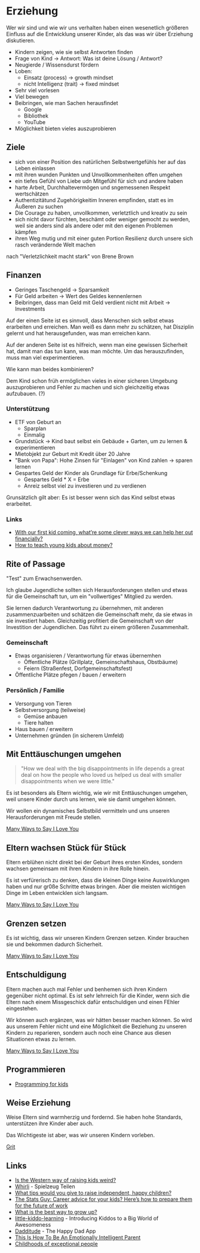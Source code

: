 # Erziehung

Wer wir sind und wie wir uns verhalten haben einen wesenetlich größeren Einfluss auf die Entwicklung unserer Kinder, als das was wir über Erziehung diskutieren.

- Kindern zeigen, wie sie selbst Antworten finden
- Frage von Kind -> Antwort: Was ist deine Lösung / Antwort?
- Neugierde / Wissensdurst fördern
- Loben:
    + Einsatz (process) -> growth mindset 
    + nicht Intelligenz (trait) -> fixed mindset 
- Sehr viel vorlesen
- Viel bewegen
- Beibringen, wie man Sachen herausfindet
    + Google
    + Bibliothek
    + YouTube
- Möglichkeit bieten vieles auszuprobieren

## Ziele

- sich von einer Position des natürlichen Selbstwertgefühls her auf das Leben einlassen
- mit ihren wunden Punkten und Unvollkommenheiten offen umgehen
- ein tiefes Gefühl von Liebe udn Mitgefühl für sich und andere haben
- harte Arbeit, Durchhaltevermögen und sngemessenen Respekt wertschätzen
- Authentizitätund Zugehörigkeitim Inneren empfinden, statt es im Äußeren zu suchen
- Die Courage zu haben, unvollkommen, verletztlich und kreativ zu sein
- sich nicht davor fürchten, beschämt oder weniger gemocht zu werden, weil sie anders sind als andere oder mit den eigenen Problemen kämpfen
- ihren Weg mutig und mit einer guten Portion Resilienz durch unsere sich rasch verändernde Welt machen

nach "Verletzlichkeit macht stark" von Brene Brown

## Finanzen

- Geringes Taschengeld -> Sparsamkeit
- Für Geld arbeiten -> Wert des Geldes kennenlernen
- Beibringen, dass man Geld mit Geld verdient nicht mit Arbeit -> Investments

Auf der einen Seite ist es sinnvoll, dass Menschen sich selbst etwas erarbeiten und erreichen. Man weiß es dann mehr zu schätzen, hat Disziplin gelernt und hat herausgefunden, was man erreichen kann. 

Auf der anderen Seite ist es hilfreich, wenn man eine gewissen Sicherheit hat, damit man das tun kann, was man möchte. Um das herauszufinden, muss man viel experimentieren.

Wie kann man beides kombinieren?

Dem Kind schon früh ermöglichen vieles in einer sicheren Umgebung auszuprobieren und Fehler zu machen und sich gleichzeitig etwas aufzubauen. (?)

### Unterstützung

- ETF von Geburt an
    + Sparplan
    + Einmalig
- Grundstück -> Kind baut selbst ein Gebäude + Garten, um zu lernen & experimentieren
- Mietobjekt zur Geburt mit Kredit über 20 Jahre
- "Bank von Papa": Hohe Zinsen für "Einlagen" von Kind zahlen -> sparen lernen
- Gespartes Geld der Kinder als Grundlage für Erbe/Schenkung
    + Gespartes Geld * X = Erbe
    + Anreiz selbst viel zu investieren und zu verdienen

Grunsätzlich gilt aber: Es ist besser wenn sich das Kind selbst etwas erarbeitet. 

### Links

- [With our first kid coming, what’re some clever ways we can help her out financially?](https://twitter.com/nateliason/status/1404441187143110660)
- [How to teach young kids about money?](https://news.ycombinator.com/item?id=28774683)

## Rite of Passage

"Test" zum Erwachsenwerden.

Ich glaube Jugendliche sollten sich Herausforderungen stellen und etwas für die Gemeinschaft tun, um ein "vollwertiges" Mitglied zu werden.

Sie lernen dadurch Verantwortung zu übernehmen, mit anderen zusammenzuarbeiten und schätzen die Gemeinschaft mehr, da sie etwas in sie investiert haben. Gleichzeitig profitiert die Gemeinschaft von der Investition der Jugendlichen. Das führt zu einem größeren Zusammenhalt.

### Gemeinschaft

- Etwas organisieren / Verantwortung für etwas übernemhen
    + Öffentliche Plätze (Grillplatz, Gemeinschaftshaus, Obstbäume)
    + Feiern (Straßenfest, Dorfgemeinschaftsfest)
- Öffentliche Plätze pfegen / bauen / erweitern

### Persönlich / Familie

- Versorgung von Tieren
- Selbstversorgung (teilweise)
    + Gemüse anbauen
    + Tiere halten
- Haus bauen / erweitern
- Unternehmen gründen (in sicherem Umfeld)

## Mit Enttäuschungen umgehen

> "How we deal with the big disappointments in life depends a great deal on how the people who loved us helped us deal with smaller disappointments when we were little."

Es ist besonders als Eltern wichtig, wie wir mit Enttäuschungen umgehen, weil unsere Kinder durch uns lernen, wie sie damit umgehen können.

Wir wollen ein dynamisches Selbstbild vermitteln und uns unseren Herausforderungen mit Freude stellen.

[Many Ways to Say I Love You](https://www.goodreads.com/book/show/376136.Many_Ways_to_Say_I_Love_You)

## Eltern wachsen Stück für Stück

Eltern erblühen nicht direkt bei der Geburt ihres ersten Kindes, sondern wachsen gemeinsam mit ihren Kindern in ihre Rolle hinein.

Es ist verfürerisch zu denken, dass die kleinen Dinge keine Auswirklungen haben und nur gr0ße Schritte etwas bringen. Aber die meisten wichtigen Dinge im Leben entwicklen sich langsam.

[Many Ways to Say I Love You](https://www.goodreads.com/book/show/376136.Many_Ways_to_Say_I_Love_You)

## Grenzen setzen

Es ist wichtig, dass wir unseren Kindern Grenzen setzen. Kinder brauchen sie und bekommen dadurch Sicherheit.

[Many Ways to Say I Love You](https://www.goodreads.com/book/show/376136.Many_Ways_to_Say_I_Love_You)

## Entschuldigung

Eltern machen auch mal Fehler und benhemen sich ihren Kindern gegenüber nicht optimal. Es ist sehr lehrreich für die Kinder, wenn sich die Eltern nach einem Missgeschick dafür entschuldigen und einen FEhler eingestehen.

Wir können auch ergänzen, was wir hätten besser machen können. So wird aus unserem Fehler nicht und eine Möglichkeit die Beziehung zu unseren Kindern zu reparieren, sondern auch noch eine Chance aus diesen Situationen etwas zu lernen.

[Many Ways to Say I Love You](https://www.goodreads.com/book/show/376136.Many_Ways_to_Say_I_Love_You)

## Programmieren

- [Programming for kids](https://github.com/jackdoe/programming-for-kids)

## Weise Erziehung

Weise Eltern sind warmherzig und fordernd. Sie haben hohe Standards, unterstützen ihre Kinder aber auch.

Das Wichtigeste ist aber, was wir unseren Kindern vorleben.

[Grit](https://www.goodreads.com/book/show/27213329-grit)

## Links

- [Is the Western way of raising kids weird?](https://www.bbc.com/future/article/20210222-the-unusual-ways-western-parents-raise-children)
- [Whirli](https://whirli.com/) - Spielzeug Teilen
- [What tips would you give to raise independent, happy children?](https://qr.ae/pGHZ3f)
- [The Stats Guy: Career advice for your kids? Here’s how to prepare them for the future of work](https://thenewdaily.com.au/finance/work/2021/07/25/stats-guy-career-advice/)
- [What is the best way to grow up?](https://qr.ae/pGDQU9)
- [little-kiddo-learning](https://github.com/obensource/little-kiddo-learning) - Introducing Kiddos to a Big World of Awesomeness
- [Dadditude](https://www.dadditude.app/) - The Happy Dad App
- [This Is How To Be An Emotionally Intelligent Parent](https://www.bakadesuyo.com/2022/03/parenting/)
- [Childhoods of exceptional people](https://escapingflatland.substack.com/p/childhoods)

